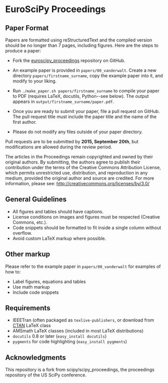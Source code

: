 EuroSciPy Proceedings
=====================


Paper Format
------------
Papers are formatted using reStructuredText and the compiled version should be
no longer than 7 pages, including figures.  Here are the steps to produce a
paper:

- Fork the [euroscipy_proceedings](https://github.com/euroscipy/euroscipy_proceedings)
  repository on GitHub.

- An example paper is provided in ``papers/00_vanderwalt``.  Create a new
  directory ``papers/firstname_surname``, copy the example paper into it, and
  modify to your liking.

- Run ``./make_paper.sh papers/firstname_surname`` to compile your paper to PDF
  (requires LaTeX, docutils, Python--see below).  The output appears in
  ``output/firstname_surname/paper.pdf``.

- Once you are ready to submit your paper, file a pull request on GitHub.
  The pull request title must include the paper title and the name of the
  first author.

- Please do not modify any files outside of your paper directory.

Pull requests are to be submitted by **2015, September 20th**, but modifications are
allowed during the review period.

The articles in the Proceedings remain copyrighted and owned by their original
authors. By submitting, the authors agree to publish their contribution under
the terms of the Creative Commons Attribution License, which permits
unrestricted use, distribution, and reproduction in any medium, provided the
original author and source are credited. For more information, please see:
http://creativecommons.org/licenses/by/3.0/

General Guidelines
------------------
- All figures and tables should have captions.
- License conditions on images and figures must be respected (Creative Commons,
  etc.).
- Code snippets should be formatted to fit inside a single column without
  overflow.
- Avoid custom LaTeX markup where possible.

Other markup
------------
Please refer to the example paper in ``papers/00_vanderwalt`` for
examples of how to:

 - Label figures, equations and tables
 - Use math markup
 - Include code snippets

Requirements
------------

 - IEEETran (often packaged as ``texlive-publishers``, or download from
   [CTAN](http://www.ctan.org/tex-archive/macros/latex/contrib/IEEEtran/) LaTeX
   class
 - AMSmath LaTeX classes (included in most LaTeX distributions)
 - `docutils` 0.8 or later (``easy_install docutils``)
 - `pygments` for code highlighting (``easy_install pygments``)

Acknowledgments
---------------

This repository is a fork from scipy/scipy_proceedings, the proceedings
repository of the US SciPy conference.
